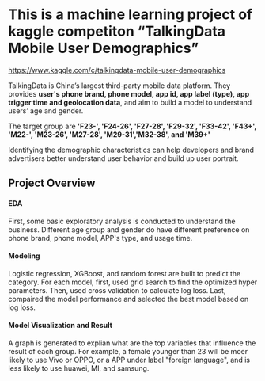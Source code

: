 # This is a machine learning project of kaggle competiton “TalkingData Mobile User Demographics” <br>
https://www.kaggle.com/c/talkingdata-mobile-user-demographics

TalkingData is China’s largest third-party mobile data platform.
They provides **user's phone brand, phone model, app id, app label (type), app trigger time and geolocation data**, and aim to build a model to understand users’ age and gender.

The target group are **'F23-', 'F24-26', 'F27-28', 'F29-32', 'F33-42', 'F43+', 'M22-', 'M23-26', 'M27-28', 'M29-31','M32-38', and 'M39+'**

Identifying the demographic characteristics can help developers and brand advertisers better understand user behavior and build up user portrait.

## Project Overview
#### EDA
First, some basic exploratory analysis is conducted to understand the business.
Different age group and gender do have different preference on phone brand, phone model, APP's type, and usage time.

#### Modeling
Logistic regression, XGBoost, and random forest are built to predict the category. For each model, first, used grid search to find the optimized hyper parameters. Then, used cross validation to calculate log loss. Last, compaired the model performance and selected the best model based on log loss.

#### Model Visualization and Result
A graph is generated to explian what are the top variables that influence the result of each group. For example, a female younger than 23 will be moer likely to use Vivo or OPPO, or a APP under label "foreign language", and is less likely to use huawei, MI, and samsung.
